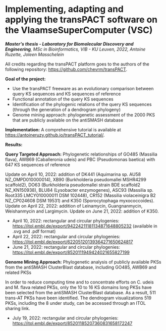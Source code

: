 # Implementing, adapting and applying the transPACT software on the VlaamseSuperComputer (VSC)
<i> <b>Master's thesis - Laboratory for Biomolecular Discovery and Engineering</b>, MSc in Bioinformatics, VIB - KU Leuven, 2022, Antoine Ruzette, Joleen Masschelein</i>

All credits regarding the transPACT platform goes to the authors of the following repository: https://github.com/chevrm/transPACT. 

**Goal of the project:** 
- Use the transPACT freeware as an evolutionary comparison between query KS sequences and KS sequences of reference
- Functional annotation of the query KS sequences 
- Identification of the phylogenic relations of the query KS sequences (through the generation of a dendrogram phylogeny)
- Genome mining approach: phylogenetic assessment of the 2000 PKS that are publicly available on the antiSMASH database

**Implementation:**
A comprehensive tutorial is available at https://antoineruzy.github.io/transPACT_tutorial/. 


<b> Results: </b> 

  **Query Targeted Approach:** Phylogenetic relationships of GO485 (Massilia flava), AWB69 (Caballeronia udeis) and PBC (Pseudomonas baetica) with 647 KS sequences of reference

Update on April 10, 2022: addition of DK441 (Aquimarina sp. AU58 NZ_OMPD010000014), XB90 (Burkholderia pseudomallei MSHR4299 scaffold2), DO63 (Burkholderia pseudomallei strain BDE scaffold2 NZ_KN150938), BLU84 (Lysobacter enzymogenes), ASC93 (Massilia sp. Root335 LMCY010000011 DSM 102448), CR152 (Massilia violaceinigra B2 NZ_CP024608 DSM 19531) and K350 (Sporocytophaga myxococcoides). 
Update on April 22, 2022: addition of Leinamycin, Guangnanmycin, Weishanmycin and Largimycin. 
Update on June 21, 2022: addition of K350. 

- April 10, 2022: rectangular and circular phylogenies: https://itol.embl.de/export/94224211181134871648805232 (available in .svg and .pdf format) 
- April 22, 2022: rectangular and circular phylogenies: https://itol.embl.de/export/62205120139364271650624817
- June 21, 2022: rectangular and circular phylogenies: https://itol.embl.de/export/8520111949424021655827199

**Genome Mining Approach:** Phylogenetic analysis of publicly available PKSs from the antiSMASH ClusterBlast database, including GO485, AWB69 and related PKSs 

In order to reduce computing time and to concentrate efforts on C. udeis and M. flava related PKSs, only the 10 to 16 KS domains long PKSs have been selected from the antiSMASH ClusterBlast database. As a result, 511 trans-AT PKSs have been identified. The dendrogram visualizations 519 PKSs, including the 8 under study, can be accessed through an ITOL sharing link. 

- July 19, 2022: rectangular and circular phylogenies: https://itol.embl.de/export/85201185207360831658172247 
